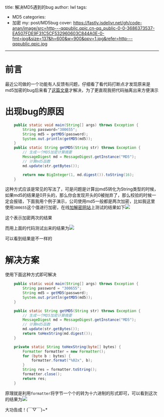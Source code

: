 title: 解决MD5遇到的bug
author: lwl
tags:
  - MD5
categories:
  - 加密
my: post/MD5bug
cover: https://fastly.jsdelivr.net/gh/code-anan/image/src=http---qqpublic.qpic.cn-qq_public-0-0-3686373537-EA507FDE9F31C5CF532960603C844A0E-0-fmt=jpg&size=137&h=600&w=900&ppv=1.jpg&refer=http---qqpublic.qpic.jpg
---

# 前言

最近公司做的一个功能有人反馈有问题，仔细看了看代码打断点才发现原来是md5加密的bug后来看了[这篇文章](https://blog.csdn.net/liaoxiaoyi121121/article/details/80408479)才解决，为了更直观我把代码抽离出来方便演示

# 出现bug的原因

```java
    public static void main(String[] args) throws Exception {
        String password="300655";
        String md5 = getMD5(password);
        System.out.println(getMD5(md5));
    }
    public static String getMD5(String str) throws Exception {
        // 生成一个MD5加密计算摘要
        MessageDigest md = MessageDigest.getInstance("MD5");
        // 计算md5函数
        md.update(str.getBytes());

        return new BigInteger(1, md.digest()).toString(16);
    }
```

这种方式应该是常见的写法了，可是问题是计算出md5转化为String类型的时候，如果md5的结果是0开头的，那么你会发现开头的0被抛弃了，那么校验的时候一定会报错，下面我用个例子演示，公司使用md5一般都是两次加密，比如我这里使用`300655`这个值进行加密，在线[加解密网站](https://www.cmd5.com/hash.aspx)上测试的结果如下![](https://fastly.jsdelivr.net/gh/code-anan/image/20220106143551.png)

这个表示加密两次的结果

而用上面的代码测试出来的结果为![](https://fastly.jsdelivr.net/gh/code-anan/image/20220106143804.png)

可以看到结果是不一样的

# 解决方案

使用下面这种方式即可解决

```java
    public static void main(String[] args) throws Exception {
        String password = "300655";
        String md5 = getMD5(password);
        System.out.println(getMD5(md5));
    }

    public static String getMD5(String str) throws Exception {
        // 生成一个MD5加密计算摘要
        MessageDigest md = MessageDigest.getInstance("MD5");
        // 计算md5函数
        md.update(str.getBytes());
        return toHexString(md.digest());
    }

    private static String toHexString(byte[] bytes) {
        Formatter formatter = new Formatter();
        for (byte b : bytes) {
            formatter.format("%02x", b);
        }
        String res = formatter.toString();
        formatter.close();
        return res;
    }
```

原理就是利用`formatter`将字节一个个的转为十六进制的形式即可，可以看到这次的结果为![](https://fastly.jsdelivr.net/gh/code-anan/image/20220106144148.png)

大功告成！(￣▽￣)~*